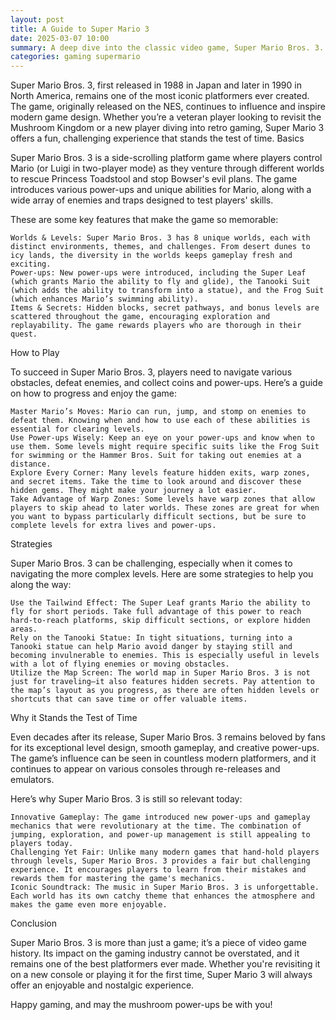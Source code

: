 ```yaml
---
layout: post
title: A Guide to Super Mario 3
date: 2025-03-07 10:00
summary: A deep dive into the classic video game, Super Mario Bros. 3.
categories: gaming supermario
---
```


Super Mario Bros. 3, first released in 1988 in Japan and later in 1990 in North America, remains one of the most iconic platformers ever created. The game, originally released on the NES, continues to influence and inspire modern game design. Whether you’re a veteran player looking to revisit the Mushroom Kingdom or a new player diving into retro gaming, Super Mario 3 offers a fun, challenging experience that stands the test of time.
Basics

Super Mario Bros. 3 is a side-scrolling platform game where players control Mario (or Luigi in two-player mode) as they venture through different worlds to rescue Princess Toadstool and stop Bowser's evil plans. The game introduces various power-ups and unique abilities for Mario, along with a wide array of enemies and traps designed to test players' skills.

These are some key features that make the game so memorable:

    Worlds & Levels: Super Mario Bros. 3 has 8 unique worlds, each with distinct environments, themes, and challenges. From desert dunes to icy lands, the diversity in the worlds keeps gameplay fresh and exciting.
    Power-ups: New power-ups were introduced, including the Super Leaf (which grants Mario the ability to fly and glide), the Tanooki Suit (which adds the ability to transform into a statue), and the Frog Suit (which enhances Mario’s swimming ability).
    Items & Secrets: Hidden blocks, secret pathways, and bonus levels are scattered throughout the game, encouraging exploration and replayability. The game rewards players who are thorough in their quest.

How to Play

To succeed in Super Mario Bros. 3, players need to navigate various obstacles, defeat enemies, and collect coins and power-ups. Here’s a guide on how to progress and enjoy the game:

    Master Mario’s Moves: Mario can run, jump, and stomp on enemies to defeat them. Knowing when and how to use each of these abilities is essential for clearing levels.
    Use Power-ups Wisely: Keep an eye on your power-ups and know when to use them. Some levels might require specific suits like the Frog Suit for swimming or the Hammer Bros. Suit for taking out enemies at a distance.
    Explore Every Corner: Many levels feature hidden exits, warp zones, and secret items. Take the time to look around and discover these hidden gems. They might make your journey a lot easier.
    Take Advantage of Warp Zones: Some levels have warp zones that allow players to skip ahead to later worlds. These zones are great for when you want to bypass particularly difficult sections, but be sure to complete levels for extra lives and power-ups.

Strategies

Super Mario Bros. 3 can be challenging, especially when it comes to navigating the more complex levels. Here are some strategies to help you along the way:

    Use the Tailwind Effect: The Super Leaf grants Mario the ability to fly for short periods. Take full advantage of this power to reach hard-to-reach platforms, skip difficult sections, or explore hidden areas.
    Rely on the Tanooki Statue: In tight situations, turning into a Tanooki statue can help Mario avoid danger by staying still and becoming invulnerable to enemies. This is especially useful in levels with a lot of flying enemies or moving obstacles.
    Utilize the Map Screen: The world map in Super Mario Bros. 3 is not just for traveling—it also features hidden secrets. Pay attention to the map’s layout as you progress, as there are often hidden levels or shortcuts that can save time or offer valuable items.

Why it Stands the Test of Time

Even decades after its release, Super Mario Bros. 3 remains beloved by fans for its exceptional level design, smooth gameplay, and creative power-ups. The game’s influence can be seen in countless modern platformers, and it continues to appear on various consoles through re-releases and emulators.

Here’s why Super Mario Bros. 3 is still so relevant today:

    Innovative Gameplay: The game introduced new power-ups and gameplay mechanics that were revolutionary at the time. The combination of jumping, exploration, and power-up management is still appealing to players today.
    Challenging Yet Fair: Unlike many modern games that hand-hold players through levels, Super Mario Bros. 3 provides a fair but challenging experience. It encourages players to learn from their mistakes and rewards them for mastering the game's mechanics.
    Iconic Soundtrack: The music in Super Mario Bros. 3 is unforgettable. Each world has its own catchy theme that enhances the atmosphere and makes the game even more enjoyable.

Conclusion

Super Mario Bros. 3 is more than just a game; it’s a piece of video game history. Its impact on the gaming industry cannot be overstated, and it remains one of the best platformers ever made. Whether you're revisiting it on a new console or playing it for the first time, Super Mario 3 will always offer an enjoyable and nostalgic experience.

Happy gaming, and may the mushroom power-ups be with you!